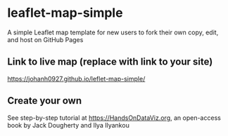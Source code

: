 # leaflet-map-simple
A simple Leaflet map template for new users to fork their own copy, edit, and host on GitHub Pages

## Link to live map (replace with link to your site)
https://johanh0927.github.io/leflet-map-simple/

## Create your own
See step-by-step tutorial at https://HandsOnDataViz.org, an open-access book by Jack Dougherty and Ilya Ilyankou
